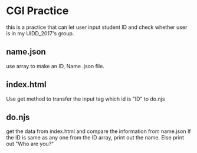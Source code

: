 # CGI Practice
this is a practice that can let user input student ID and check whether user is in my UIDD_2017's group.

## name.json
use array to make an ID, Name .json file.

## index.html
Use get method to transfer the input tag which id is "ID" to do.njs

## do.njs
get the data from index.html and compare the information from name.json
If the ID is same as any one from the ID array, print out the name.
Else print out "Who are you?"
